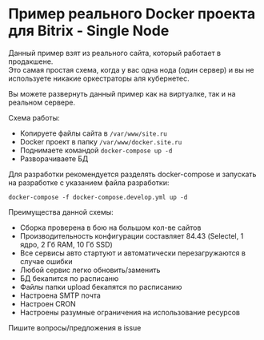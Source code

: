 # Пример реального Docker проекта для Bitrix - Single Node
Данный пример взят из реального сайта, который работает в продакшене.  
Это самая простая схема, когда у вас одна нода (один сервер) и вы не используете никакие оркестраторы аля кубернетес.

Вы можете развернуть данный пример как на виртуалке, так и на реальном сервере.

Схема работы:
- Копируете файлы сайта в ```/var/www/site.ru```
- Docker проект в папку ```/var/www/docker.site.ru```
- Поднимаете командой ```docker-compose up -d```
- Разворачиваете БД


Для разработки рекомендуется разделять docker-compose и запускать на разработке с указанием файла разработки:  
```
docker-compose -f docker-compose.develop.yml up -d
```

Преимущества данной схемы:
- Сборка проверена в бою на большом кол-ве сайтов
- Производительность конфигурации составляет 84.43 (Selectel, 1 ядро, 2 Гб RAM, 10 Гб SSD)
- Все сервисы авто стартуют и автоматически перезагружаются в случае ошибки
- Любой сервис легко обновить/заменить
- БД бекапится по расписаню
- Файлы папки upload бекапятся по расписанию
- Настроена SMTP почта
- Настроен CRON
- Настроены разумные ограничения на использование ресурсов

Пишите вопросы/предложения в issue

